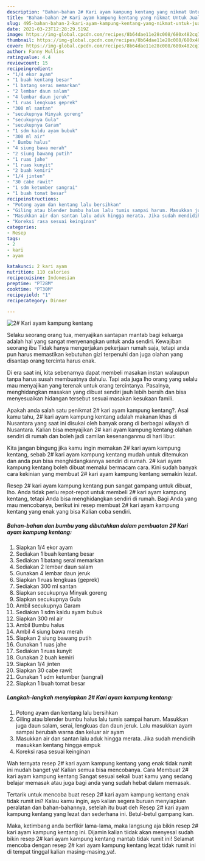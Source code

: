 ```yaml
---
description: "Bahan-bahan 2# Kari ayam kampung kentang yang nikmat Untuk Jualan"
title: "Bahan-bahan 2# Kari ayam kampung kentang yang nikmat Untuk Jualan"
slug: 495-bahan-bahan-2-kari-ayam-kampung-kentang-yang-nikmat-untuk-jualan
date: 2021-03-23T12:28:29.519Z
image: https://img-global.cpcdn.com/recipes/8b64dae11e28c008/680x482cq70/2-kari-ayam-kampung-kentang-foto-resep-utama.jpg
thumbnail: https://img-global.cpcdn.com/recipes/8b64dae11e28c008/680x482cq70/2-kari-ayam-kampung-kentang-foto-resep-utama.jpg
cover: https://img-global.cpcdn.com/recipes/8b64dae11e28c008/680x482cq70/2-kari-ayam-kampung-kentang-foto-resep-utama.jpg
author: Fanny Mullins
ratingvalue: 4.4
reviewcount: 15
recipeingredient:
- "1/4 ekor ayam"
- "1 buah kentang besar"
- "1 batang serai memarkan"
- "2 lembar daun salam"
- "4 lembar daun jeruk"
- "1 ruas lengkuas geprek"
- "300 ml santan"
- "secukupnya Minyak goreng"
- "secukupnya Gula"
- "secukupnya Garam"
- "1 sdm kaldu ayam bubuk"
- "300 ml air"
- " Bumbu halus"
- "4 siung bawa merah"
- "2 siung bawang putih"
- "1 ruas jahe"
- "1 ruas kunyit"
- "2 buah kemiri"
- "1/4 jinten"
- "30 cabe rawit"
- "1 sdm ketumber sangrai"
- "1 buah tomat besar"
recipeinstructions:
- "Potong ayam dan kentang lalu bersihkan"
- "Giling atau blender bumbu halus lalu tumis sampai harum. Masukkan juga daun salam, serai, lengkuas dan daun jeruk. Lalu masukkan ayam sampai berubah warna dan keluar air ayam"
- "Masukkan air dan santan lalu aduk hingga merata. Jika sudah mendidih masukkan kentang hingga empuk"
- "Koreksi rasa sesuai keinginan"
categories:
- Resep
tags:
- 2
- kari
- ayam

katakunci: 2 kari ayam 
nutrition: 110 calories
recipecuisine: Indonesian
preptime: "PT28M"
cooktime: "PT30M"
recipeyield: "1"
recipecategory: Dinner

---
```



![2# Kari ayam kampung kentang](https://img-global.cpcdn.com/recipes/8b64dae11e28c008/680x482cq70/2-kari-ayam-kampung-kentang-foto-resep-utama.jpg)

Selaku seorang orang tua, menyajikan santapan mantab bagi keluarga adalah hal yang sangat menyenangkan untuk anda sendiri. Kewajiban seorang ibu Tidak hanya mengerjakan pekerjaan rumah saja, tetapi anda pun harus memastikan kebutuhan gizi terpenuhi dan juga olahan yang disantap orang tercinta harus enak.

Di era  saat ini, kita sebenarnya dapat membeli masakan instan walaupun tanpa harus susah membuatnya dahulu. Tapi ada juga lho orang yang selalu mau menyajikan yang terenak untuk orang tercintanya. Pasalnya, menghidangkan masakan yang dibuat sendiri jauh lebih bersih dan bisa menyesuaikan hidangan tersebut sesuai masakan kesukaan famili. 



Apakah anda salah satu penikmat 2# kari ayam kampung kentang?. Asal kamu tahu, 2# kari ayam kampung kentang adalah makanan khas di Nusantara yang saat ini disukai oleh banyak orang di berbagai wilayah di Nusantara. Kalian bisa menyajikan 2# kari ayam kampung kentang olahan sendiri di rumah dan boleh jadi camilan kesenanganmu di hari libur.

Kita jangan bingung jika kamu ingin memakan 2# kari ayam kampung kentang, sebab 2# kari ayam kampung kentang mudah untuk ditemukan dan anda pun bisa menghidangkannya sendiri di rumah. 2# kari ayam kampung kentang boleh dibuat memalui bermacam cara. Kini sudah banyak cara kekinian yang membuat 2# kari ayam kampung kentang semakin lezat.

Resep 2# kari ayam kampung kentang pun sangat gampang untuk dibuat, lho. Anda tidak perlu repot-repot untuk membeli 2# kari ayam kampung kentang, tetapi Anda bisa menghidangkan sendiri di rumah. Bagi Anda yang mau mencobanya, berikut ini resep membuat 2# kari ayam kampung kentang yang enak yang bisa Kalian coba sendiri.

<!--inarticleads1-->

##### Bahan-bahan dan bumbu yang dibutuhkan dalam pembuatan 2# Kari ayam kampung kentang:

1. Siapkan 1/4 ekor ayam
1. Sediakan 1 buah kentang besar
1. Sediakan 1 batang serai memarkan
1. Sediakan 2 lembar daun salam
1. Gunakan 4 lembar daun jeruk
1. Siapkan 1 ruas lengkuas (geprek)
1. Sediakan 300 ml santan
1. Siapkan secukupnya Minyak goreng
1. Siapkan secukupnya Gula
1. Ambil secukupnya Garam
1. Sediakan 1 sdm kaldu ayam bubuk
1. Siapkan 300 ml air
1. Ambil  Bumbu halus
1. Ambil 4 siung bawa merah
1. Siapkan 2 siung bawang putih
1. Gunakan 1 ruas jahe
1. Sediakan 1 ruas kunyit
1. Gunakan 2 buah kemiri
1. Siapkan 1/4 jinten
1. Siapkan 30 cabe rawit
1. Gunakan 1 sdm ketumber (sangrai)
1. Siapkan 1 buah tomat besar




<!--inarticleads2-->

##### Langkah-langkah menyiapkan 2# Kari ayam kampung kentang:

1. Potong ayam dan kentang lalu bersihkan
1. Giling atau blender bumbu halus lalu tumis sampai harum. Masukkan juga daun salam, serai, lengkuas dan daun jeruk. Lalu masukkan ayam sampai berubah warna dan keluar air ayam
1. Masukkan air dan santan lalu aduk hingga merata. Jika sudah mendidih masukkan kentang hingga empuk
1. Koreksi rasa sesuai keinginan




Wah ternyata resep 2# kari ayam kampung kentang yang enak tidak rumit ini mudah banget ya! Kalian semua bisa mencobanya. Cara Membuat 2# kari ayam kampung kentang Sangat sesuai sekali buat kamu yang sedang belajar memasak atau juga bagi anda yang sudah hebat dalam memasak.

Tertarik untuk mencoba buat resep 2# kari ayam kampung kentang enak tidak rumit ini? Kalau kamu ingin, ayo kalian segera buruan menyiapkan peralatan dan bahan-bahannya, setelah itu buat deh Resep 2# kari ayam kampung kentang yang lezat dan sederhana ini. Betul-betul gampang kan. 

Maka, ketimbang anda berfikir lama-lama, maka langsung aja bikin resep 2# kari ayam kampung kentang ini. Dijamin kalian tiidak akan menyesal sudah bikin resep 2# kari ayam kampung kentang mantab tidak rumit ini! Selamat mencoba dengan resep 2# kari ayam kampung kentang lezat tidak rumit ini di tempat tinggal kalian masing-masing,ya!.

